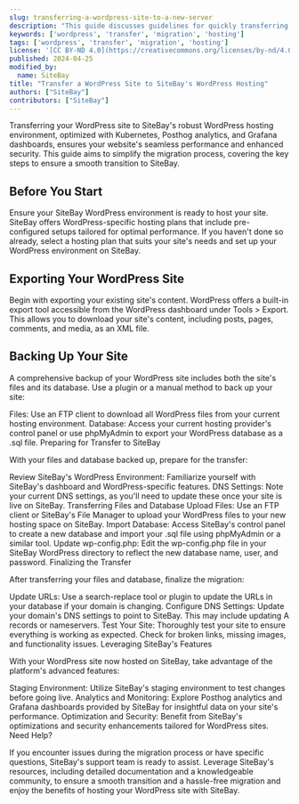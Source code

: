 ```yaml
---
slug: transferring-a-wordpress-site-to-a-new-server
description: "This guide discusses guidelines for quickly transferring a site"
keywords: ['wordpress', 'transfer', 'migration', 'hosting']
tags: ['wordpress', 'transfer', 'migration', 'hosting']
license: '[CC BY-ND 4.0](https://creativecommons.org/licenses/by-nd/4.0)'
published: 2024-04-25
modified_by:
  name: SiteBay
title: "Transfer a WordPress Site to SiteBay's WordPress Hosting"
authors: ["SiteBay"]
contributors: ["SiteBay"]
---
```


Transferring your WordPress site to SiteBay's robust WordPress hosting environment, optimized with Kubernetes, Posthog analytics, and Grafana dashboards, ensures your website's seamless performance and enhanced security. This guide aims to simplify the migration process, covering the key steps to ensure a smooth transition to SiteBay.

## Before You Start

Ensure your SiteBay WordPress environment is ready to host your site. SiteBay offers WordPress-specific hosting plans that include pre-configured setups tailored for optimal performance. If you haven't done so already, select a hosting plan that suits your site's needs and set up your WordPress environment on SiteBay.

## Exporting Your WordPress Site

Begin with exporting your existing site's content. WordPress offers a built-in export tool accessible from the WordPress dashboard under Tools > Export. This allows you to download your site's content, including posts, pages, comments, and media, as an XML file.

## Backing Up Your Site

A comprehensive backup of your WordPress site includes both the site's files and its database. Use a plugin or a manual method to back up your site:

Files: Use an FTP client to download all WordPress files from your current hosting environment.
Database: Access your current hosting provider's control panel or use phpMyAdmin to export your WordPress database as a .sql file.
Preparing for Transfer to SiteBay

With your files and database backed up, prepare for the transfer:

Review SiteBay's WordPress Environment: Familiarize yourself with SiteBay's dashboard and WordPress-specific features.
DNS Settings: Note your current DNS settings, as you'll need to update these once your site is live on SiteBay.
Transferring Files and Database
Upload Files: Use an FTP client or SiteBay's File Manager to upload your WordPress files to your new hosting space on SiteBay.
Import Database: Access SiteBay's control panel to create a new database and import your .sql file using phpMyAdmin or a similar tool.
Update wp-config.php: Edit the wp-config.php file in your SiteBay WordPress directory to reflect the new database name, user, and password.
Finalizing the Transfer

After transferring your files and database, finalize the migration:

Update URLs: Use a search-replace tool or plugin to update the URLs in your database if your domain is changing.
Configure DNS Settings: Update your domain's DNS settings to point to SiteBay. This may include updating A records or nameservers.
Test Your Site: Thoroughly test your site to ensure everything is working as expected. Check for broken links, missing images, and functionality issues.
Leveraging SiteBay's Features

With your WordPress site now hosted on SiteBay, take advantage of the platform's advanced features:

Staging Environment: Utilize SiteBay's staging environment to test changes before going live.
Analytics and Monitoring: Explore Posthog analytics and Grafana dashboards provided by SiteBay for insightful data on your site's performance.
Optimization and Security: Benefit from SiteBay's optimizations and security enhancements tailored for WordPress sites.
Need Help?

If you encounter issues during the migration process or have specific questions, SiteBay's support team is ready to assist. Leverage SiteBay's resources, including detailed documentation and a knowledgeable community, to ensure a smooth transition and a hassle-free migration and enjoy the benefits of hosting your WordPress site with SiteBay.